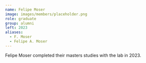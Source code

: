 ```yaml
---
name: Felipe Moser
image: images/members/placeholder.png
role: graduate
group: alumni
left: 2023
aliases:
  - F. Moser
  - Felipe A. Moser
---
```


Felipe Moser completed their masters studies with the lab in 2023.
